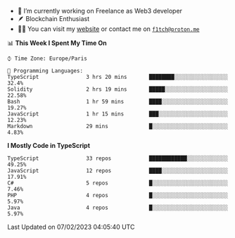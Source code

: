 - 🔭 I’m currently working on Freelance as Web3 developer
- 🪶 Blockchain Enthusiast
- 👨‍💻 You can visit my [website](https://f1tch.xyz) or contact me on [`f1tch@proton.me`](mailto:f1tch@proton.me)

<!--START_SECTION:waka-->
📊 **This Week I Spent My Time On** 

```text
⌚︎ Time Zone: Europe/Paris

💬 Programming Languages: 
TypeScript               3 hrs 20 mins       ████████░░░░░░░░░░░░░░░░░   32.4% 
Solidity                 2 hrs 19 mins       █████░░░░░░░░░░░░░░░░░░░░   22.58% 
Bash                     1 hr 59 mins        ████░░░░░░░░░░░░░░░░░░░░░   19.27% 
JavaScript               1 hr 15 mins        ███░░░░░░░░░░░░░░░░░░░░░░   12.23% 
Markdown                 29 mins             █░░░░░░░░░░░░░░░░░░░░░░░░   4.83%

```

**I Mostly Code in TypeScript** 

```text
TypeScript               33 repos            ████████████░░░░░░░░░░░░░   49.25% 
JavaScript               12 repos            ████░░░░░░░░░░░░░░░░░░░░░   17.91% 
C#                       5 repos             █░░░░░░░░░░░░░░░░░░░░░░░░   7.46% 
PHP                      4 repos             █░░░░░░░░░░░░░░░░░░░░░░░░   5.97% 
Java                     4 repos             █░░░░░░░░░░░░░░░░░░░░░░░░   5.97%

```



 Last Updated on 07/02/2023 04:05:40 UTC
<!--END_SECTION:waka-->
